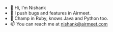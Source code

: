 - 👋 Hi, I’m Nishank
- 👀 I push bugs and features in Airmeet.
- 🌱 Champ in Ruby, knows Java and Python too.
- 📫 You can reach me at nishank@airmeet.com

<!---
nishank-airmeet/nishank-airmeet is a ✨ special ✨ repository because its `README.md` (this file) appears on your GitHub profile.
You can click the Preview link to take a look at your changes.
--->
